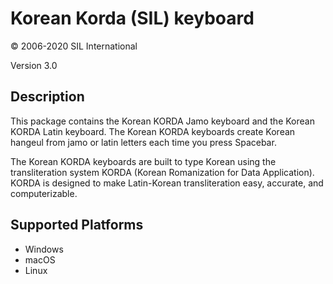 Korean Korda (SIL) keyboard
==============

© 2006-2020 SIL International

Version 3.0

Description
-----------

This package contains the Korean KORDA Jamo keyboard and the Korean KORDA Latin keyboard. The Korean KORDA keyboards create Korean hangeul from jamo or latin letters each time you press Spacebar.

The Korean KORDA keyboards are built to type Korean using the transliteration system KORDA (Korean Romanization for Data Application). KORDA is designed to make Latin-Korean transliteration easy, accurate, and computerizable.


Supported Platforms
-------------------
 * Windows
 * macOS
 * Linux

